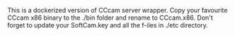 This is a dockerized version of CCcam server wrapper.
Copy your favourite CCcam x86 binary to the ./bin folder and rename to CCcam.x86.
Don't forget to update your SoftCam.key and all the f-iles in ./etc directory.